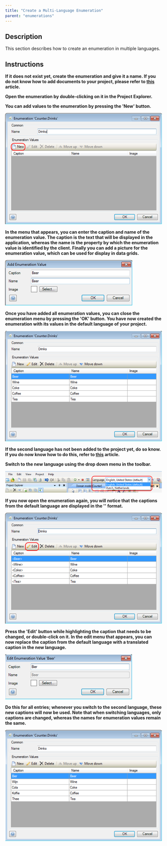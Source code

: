 ```yaml
---
title: "Create a Multi-Language Enumeration"
parent: "enumerations"
---
```

## Description

This section describes how to create an enumeration in multiple languages.

## Instructions

 **If it does not exist yet, create the enumeration and give it a name. If you do not know how to add documents to your project, please refer to [this](add-documents-to-a-module) article.**

 **Open the enumeration by double-clicking on it in the Project Explorer.**

 **You can add values to the enumeration by pressing the 'New' button.**

![](attachments/2621550/2752600.png)

 **In the menu that appears, you can enter the caption and name of the enumeration value. The caption is the text that will be displayed in the application, whereas the name is the property by which the enumeration value is identified by the client. Finally you can add a picture for the enumeration value, which can be used for display in data grids.**

![](attachments/2621550/2752599.png)

 **Once you have added all enumeration values, you can close the enumeration menu by pressing the 'OK' button. You have now created the enumeration with its values in the default language of your project.**

![](attachments/2621550/2752598.png)

 **If the second language has not been added to the project yet, do so know. If you do now know how to do this, refer to [this](add-a-new-language-to-your-project) article.**

 **Switch to the new language using the drop down menu in the toolbar.**

![](attachments/2621550/2752601.png)

 **If you now open the enumeration again, you will notice that the captions from the default language are displayed in the '<Caption>' format.**

![](attachments/2621550/2752594.png)

 **Press the 'Edit' button while highlighting the caption that needs to be changed, or double-click on it. In the edit menu that appears, you can now replace the caption from the default language with a translated caption in the new language.**

![](attachments/2621550/2752605.png)

 **Do this for all entries; whenever you switch to the second language, these new captions will now be used. Note that when switching languages, only captions are changed, whereas the names for enumeration values remain the same.**

![](attachments/2621550/2752604.png)
